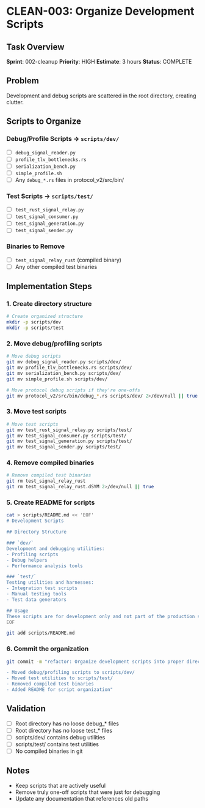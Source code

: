 # CLEAN-003: Organize Development Scripts

## Task Overview
**Sprint**: 002-cleanup
**Priority**: HIGH
**Estimate**: 3 hours
**Status**: COMPLETE

## Problem
Development and debug scripts are scattered in the root directory, creating clutter.

## Scripts to Organize

### Debug/Profile Scripts → `scripts/dev/`
- [ ] `debug_signal_reader.py`
- [ ] `profile_tlv_bottlenecks.rs`
- [ ] `serialization_bench.py`
- [ ] `simple_profile.sh`
- [ ] Any `debug_*.rs` files in protocol_v2/src/bin/

### Test Scripts → `scripts/test/`
- [ ] `test_rust_signal_relay.py`
- [ ] `test_signal_consumer.py`
- [ ] `test_signal_generation.py`
- [ ] `test_signal_sender.py`

### Binaries to Remove
- [ ] `test_signal_relay_rust` (compiled binary)
- [ ] Any other compiled test binaries

## Implementation Steps

### 1. Create directory structure
```bash
# Create organized structure
mkdir -p scripts/dev
mkdir -p scripts/test
```

### 2. Move debug/profiling scripts
```bash
# Move debug scripts
git mv debug_signal_reader.py scripts/dev/
git mv profile_tlv_bottlenecks.rs scripts/dev/
git mv serialization_bench.py scripts/dev/
git mv simple_profile.sh scripts/dev/

# Move protocol debug scripts if they're one-offs
git mv protocol_v2/src/bin/debug_*.rs scripts/dev/ 2>/dev/null || true
```

### 3. Move test scripts
```bash
# Move test scripts
git mv test_rust_signal_relay.py scripts/test/
git mv test_signal_consumer.py scripts/test/
git mv test_signal_generation.py scripts/test/
git mv test_signal_sender.py scripts/test/
```

### 4. Remove compiled binaries
```bash
# Remove compiled test binaries
git rm test_signal_relay_rust
git rm test_signal_relay_rust.dSYM 2>/dev/null || true
```

### 5. Create README for scripts
```bash
cat > scripts/README.md << 'EOF'
# Development Scripts

## Directory Structure

### `dev/`
Development and debugging utilities:
- Profiling scripts
- Debug helpers
- Performance analysis tools

### `test/`
Testing utilities and harnesses:
- Integration test scripts
- Manual testing tools
- Test data generators

## Usage
These scripts are for development only and not part of the production system.
EOF

git add scripts/README.md
```

### 6. Commit the organization
```bash
git commit -m "refactor: Organize development scripts into proper directories

- Moved debug/profiling scripts to scripts/dev/
- Moved test utilities to scripts/test/
- Removed compiled test binaries
- Added README for script organization"
```

## Validation
- [ ] Root directory has no loose debug_* files
- [ ] Root directory has no loose test_* files
- [ ] scripts/dev/ contains debug utilities
- [ ] scripts/test/ contains test utilities
- [ ] No compiled binaries in git

## Notes
- Keep scripts that are actively useful
- Remove truly one-off scripts that were just for debugging
- Update any documentation that references old paths
